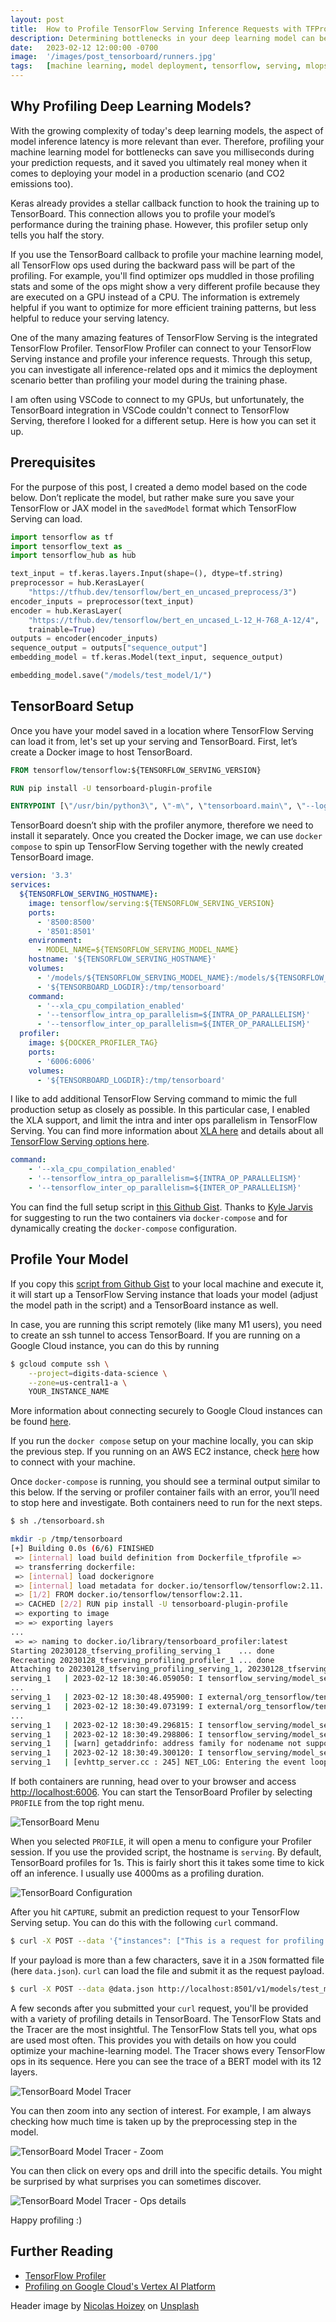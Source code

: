 ```yaml
---
layout: post
title:  How to Profile TensorFlow Serving Inference Requests with TFProfiler
description: Determining bottlenecks in your deep learning model can be crucial in reducing your model latency
date:   2023-02-12 12:00:00 -0700
image:  '/images/post_tensorboard/runners.jpg'
tags:   [machine learning, model deployment, tensorflow, serving, mlops]
---
```


## Why Profiling Deep Learning Models?

With the growing complexity of today's deep learning models, the aspect of model inference latency is more relevant than ever. Therefore, profiling your machine learning model for bottlenecks can save you milliseconds during your prediction requests, and it saved you ultimately real money when it comes to deploying your model in a production scenario (and CO2 emissions too).

Keras already provides a stellar callback function to hook the training up to TensorBoard. This connection allows you to profile your model’s performance during the training phase. However, this profiler setup only tells you half the story.

If you use the TensorBoard callback to profile your machine learning model, all TensorFlow ops used during the backward pass will be part of the profiling. For example, you'll find optimizer ops muddled in those profiling stats and some of the ops might show a very different profile because they are executed on a GPU instead of a CPU. The information is extremely helpful if you want to optimize for more efficient training patterns, but less helpful to reduce your serving latency.

One of the many amazing features of TensorFlow Serving is the integrated TensorFlow Profiler. TensorFlow Profiler can connect to your TensorFlow Serving instance and profile your inference requests. Through this setup, you can investigate all inference-related ops and it mimics the deployment scenario better than profiling your model during the training phase.

I am often using VSCode to connect to my GPUs, but unfortunately, the TensorBoard integration in VSCode couldn't connect to TensorFlow Serving, therefore I looked for a different setup. Here is how you can set it up.

## Prerequisites

For the purpose of this post, I created a demo model based on the code below. Don’t replicate the model, but rather make sure you save your TensorFlow or JAX model in the `savedModel` format which TensorFlow Serving can load.

```python
import tensorflow as tf
import tensorflow_text as _
import tensorflow_hub as hub

text_input = tf.keras.layers.Input(shape=(), dtype=tf.string)
preprocessor = hub.KerasLayer(
    "https://tfhub.dev/tensorflow/bert_en_uncased_preprocess/3")
encoder_inputs = preprocessor(text_input)
encoder = hub.KerasLayer(
    "https://tfhub.dev/tensorflow/bert_en_uncased_L-12_H-768_A-12/4",
    trainable=True)
outputs = encoder(encoder_inputs)
sequence_output = outputs["sequence_output"]
embedding_model = tf.keras.Model(text_input, sequence_output)

embedding_model.save("/models/test_model/1/")
```

## TensorBoard Setup

Once you have your model saved in a location where TensorFlow Serving can load it from, let's set up your serving and TensorBoard.
First, let’s create a Docker image to host TensorBoard.

```Dockerfile
FROM tensorflow/tensorflow:${TENSORFLOW_SERVING_VERSION}

RUN pip install -U tensorboard-plugin-profile

ENTRYPOINT [\"/usr/bin/python3\", \"-m\", \"tensorboard.main\", \"--logdir\", \"/tmp/tensorboard\", \"--bind_all\"]
```

TensorBoard doesn’t ship with the profiler anymore, therefore we need to install it separately.
Once you created the Docker image, we can use `docker compose` to spin up TensorFlow Serving together with the newly created TensorBoard image.

```yaml
version: '3.3'
services:
  ${TENSORFLOW_SERVING_HOSTNAME}:
    image: tensorflow/serving:${TENSORFLOW_SERVING_VERSION}
    ports:
      - '8500:8500'
      - '8501:8501'
    environment:
      - MODEL_NAME=${TENSORFLOW_SERVING_MODEL_NAME}
    hostname: '${TENSORFLOW_SERVING_HOSTNAME}'
    volumes:
      - '/models/${TENSORFLOW_SERVING_MODEL_NAME}:/models/${TENSORFLOW_SERVING_MODEL_NAME}'
      - '${TENSORBOARD_LOGDIR}:/tmp/tensorboard'
    command:
      - '--xla_cpu_compilation_enabled'
      - '--tensorflow_intra_op_parallelism=${INTRA_OP_PARALLELISM}'
      - '--tensorflow_inter_op_parallelism=${INTER_OP_PARALLELISM}'
  profiler:
    image: ${DOCKER_PROFILER_TAG}
    ports:
      - '6006:6006'
    volumes:
      - '${TENSORBOARD_LOGDIR}:/tmp/tensorboard'

```

I like to add additional TensorFlow Serving command to mimic the full production setup as closely as possible. In this particular case, I enabled the XLA support, and limit the intra and inter ops parallelism in TensorFlow Serving. You can find more information about [XLA here](https://www.tensorflow.org/xla) and details about all [TensorFlow Serving options here](https://github.com/tensorflow/serving/blob/master/tensorflow_serving/model_servers/main.cc).

```yaml
command:
    - '--xla_cpu_compilation_enabled'
    - '--tensorflow_intra_op_parallelism=${INTRA_OP_PARALLELISM}'
    - '--tensorflow_inter_op_parallelism=${INTER_OP_PARALLELISM}'
```

You can find the full setup script in [this Github Gist](https://gist.github.com/hanneshapke/9a87b932a02c7838b6ba68ded951811a). Thanks to [Kyle Jarvis](https://github.com/tensorflow/serving/issues/1755#issuecomment-1301911977) for suggesting to run the two containers via `docker-compose` and for dynamically creating the `docker-compose` configuration.

## Profile Your Model

If you copy this [script from Github Gist](https://gist.github.com/hanneshapke/9a87b932a02c7838b6ba68ded951811a) to your local machine and execute it, it will start up a TensorFlow Serving instance that loads your model (adjust the model path in the script) and a TensorBoard instance as well.

In case, you are running this script remotely (like many M1 users), you need to create an ssh tunnel to access TensorBoard. If you are running on a Google Cloud instance, you can do this by running

```sh
$ gcloud compute ssh \
    --project=digits-data-science \
    --zone=us-central1-a \
    YOUR_INSTANCE_NAME
```
More information about connecting securely to Google Cloud instances can be found [here](https://cloud.google.com/solutions/connecting-securely).

If you run the `docker compose` setup on your machine locally, you can skip the previous step. If you running on an AWS EC2 instance, check [here](https://docs.aws.amazon.com/emr/latest/ManagementGuide/emr-ssh-tunnel-local.html) how to connect with your machine.

Once `docker-compose` is running, you should see a terminal output similar to this below.
If the serving or profiler container fails with an error, you’ll need to stop here and investigate. Both containers need to run for the next steps.

```sh
$ sh ./tensorboard.sh
```

```bash
mkdir -p /tmp/tensorboard
[+] Building 0.0s (6/6) FINISHED
 => [internal] load build definition from Dockerfile_tfprofile =>
 => transferring dockerfile:
 => [internal] load dockerignore
 => [internal] load metadata for docker.io/tensorflow/tensorflow:2.11.
 => [1/2] FROM docker.io/tensorflow/tensorflow:2.11.
 => CACHED [2/2] RUN pip install -U tensorboard-plugin-profile
 => exporting to image
 => => exporting layers
...
 => => naming to docker.io/library/tensorboard_profiler:latest
Starting 20230128_tfserving_profiling_serving_1    ... done
Recreating 20230128_tfserving_profiling_profiler_1 ... done
Attaching to 20230128_tfserving_profiling_serving_1, 20230128_tfserving_profiling_profiler_1
serving_1   | 2023-02-12 18:30:46.059050: I tensorflow_serving/model_servers/server.cc:74] Building single TensorFlow model file config:  model_name: test_model model_base_path: /models/test_model
...
serving_1   | 2023-02-12 18:30:48.495900: I external/org_tensorflow/tensorflow/cc/saved_model/loader.cc:213] Running initialization op on SavedModel bundle at path: /models/test_model/1
serving_1   | 2023-02-12 18:30:49.073199: I external/org_tensorflow/tensorflow/cc/saved_model/loader.cc:305] SavedModel load for tags { serve }; Status: success: OK. Took 2803691 microseconds.
...
serving_1   | 2023-02-12 18:30:49.296815: I tensorflow_serving/model_servers/server.cc:383] Profiler service is enabled
serving_1   | 2023-02-12 18:30:49.298806: I tensorflow_serving/model_servers/server.cc:409] Running gRPC ModelServer at 0.0.0.0:8500 ...
serving_1   | [warn] getaddrinfo: address family for nodename not supported
serving_1   | 2023-02-12 18:30:49.300120: I tensorflow_serving/model_servers/server.cc:430] Exporting HTTP/REST API at:localhost:8501 ...
serving_1   | [evhttp_server.cc : 245] NET_LOG: Entering the event loop ...
```

If both containers are running, head over to your browser and access [http://localhost:6006](http://localhost:6006).
You can start the TensorBoard Profiler by selecting `PROFILE` from the top right menu.

![TensorBoard Menu](/images/post_tensorboard/tensorboard_menu.png)

When you selected `PROFILE`, it will open a menu to configure your Profiler session. If you use the provided script, the hostname is `serving`. By default, TensorBoard profiles for 1s. This is fairly short this it takes some time to kick off an inference. I usually use 4000ms as a profiling duration.

![TensorBoard Configuration](/images/post_tensorboard/tensorboard_configuration.png)

After you hit `CAPTURE`, submit an prediction request to your TensorFlow Serving setup. You can do this with the following `curl` command.
```sh
$ curl -X POST --data '{"instances": ["This is a request for profiling purposes"]}' http://localhost:8501/v1/models/test_model:predict
```

If your payload is more than a few characters, save it in a `JSON` formatted file (here `data.json`). `curl` can load the file and submit it as the request payload.
```sh
$ curl -X POST --data @data.json http://localhost:8501/v1/models/test_model:predict
```

A few seconds after you submitted your `curl` request, you'll be provided with a variety of profiling details in TensorBoard. The TensorFlow Stats and the Tracer are the most insightful.
The TensorFlow Stats tell you, what ops are used most often. This provides you with details on how you could optimize your machine-learning model.
The Tracer shows every TensorFlow ops in its sequence. Here you can see the trace of a BERT model with its 12 layers.

![TensorBoard Model Tracer](/images/post_tensorboard/tracer_1.png)

You can then zoom into any section of interest. For example, I am always checking how much time is taken up by the preprocessing step in the model.

![TensorBoard Model Tracer - Zoom](/images/post_tensorboard/tracer_2.png)

You can then click on every ops and drill into the specific details. You might be surprised by what surprises you can sometimes discover.

![TensorBoard Model Tracer - Ops details](/images/post_tensorboard/tracer_3.png)

Happy profiling :)

## Further Reading
* [TensorFlow Profiler](https://www.tensorflow.org/tfx/serving/tensorboard)
* [Profiling on Google Cloud's Vertex AI Platform](https://cloud.google.com/blog/topics/developers-practitioners/how-optimize-training-performance-tensorflow-profiler-vertex-ai/)

Header image by <a href="https://unsplash.com/@nhoizey?utm_source=unsplash&utm_medium=referral&utm_content=creditCopyText">Nicolas Hoizey</a> on <a href="https://unsplash.com/photos/poa-Ycw1W8U?utm_source=unsplash&utm_medium=referral&utm_content=creditCopyText">Unsplash</a>

